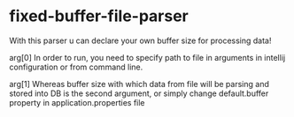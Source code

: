 # fixed-buffer-file-parser

With this parser u can declare your own buffer size for processing data!

arg[0] In order to run, you need to specify path to file in arguments in intellij configuration or from command line.

arg[1] Whereas buffer size with which data from file will be parsing and stored into DB is the second argument, or simply change default.buffer property in application.properties file
